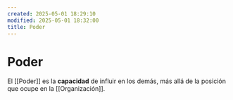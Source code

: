```yaml
---
created: 2025-05-01 18:29:10
modified: 2025-05-01 18:32:00
title: Poder
---
```


# Poder

El [[Poder]] es la **capacidad** de influir en los demás, más allá de la posición que ocupe en la [[Organización]].
